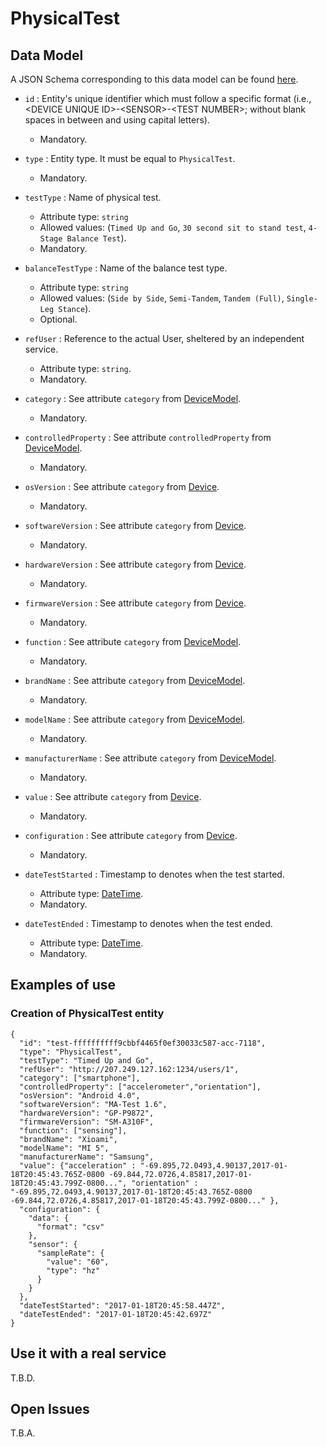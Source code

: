 # PhysicalTest

## Data Model

A JSON Schema corresponding to this data model can be found [here](../schema.json).

+ `id` : Entity's unique identifier which must follow a specific format (i.e., \<DEVICE UNIQUE ID\>-\<SENSOR\>-\<TEST NUMBER\>; without blank spaces in between and using capital letters).
   + Mandatory.

+ `type` : Entity type. It must be equal to `PhysicalTest`.
   + Mandatory.

+ `testType` : Name of physical test.
   + Attribute type: `string`
   + Allowed values: (`Timed Up and Go`, `30 second sit to stand test`, `4-Stage Balance Test`).
   + Mandatory.

+ `balanceTestType` : Name of the balance test type.
   + Attribute type: `string`
   + Allowed values: (`Side by Side`, `Semi-Tandem`, `Tandem (Full)`, `Single-Leg Stance`).
   + Optional.

+ `refUser` : Reference to the actual User, sheltered by an independent service.
   + Attribute type: `string`.
   + Mandatory.

+ `category` : See attribute `category` from [DeviceModel](../../../Device/DeviceModel/doc/spec.md). 
   + Mandatory.

+ `controlledProperty` : See attribute `controlledProperty` from [DeviceModel](../../../Device/DeviceModel/doc/spec.md). 
   + Mandatory.

+ `osVersion` : See attribute `category` from [Device](../../../Device/Device/doc/spec.md). 
   + Mandatory.

+ `softwareVersion` : See attribute `category` from [Device](../../../Device/Device/doc/spec.md). 
   + Mandatory.

+ `hardwareVersion` : See attribute `category` from [Device](../../../Device/Device/doc/spec.md). 
   + Mandatory.

+ `firmwareVersion` : See attribute `category` from [Device](../../../Device/Device/doc/spec.md). 
   + Mandatory.

+ `function` : See attribute `category` from [DeviceModel](../../../Device/DeviceModel/doc/spec.md). 
   + Mandatory.

+ `brandName` : See attribute `category` from [DeviceModel](../../../Device/DeviceModel/doc/spec.md). 
   + Mandatory.

+ `modelName` : See attribute `category` from [DeviceModel](../../../Device/DeviceModel/doc/spec.md). 
   + Mandatory.

+ `manufacturerName` : See attribute `category` from [DeviceModel](../../../Device/DeviceModel/doc/spec.md). 
   + Mandatory.

+ `value` : See attribute `category` from [Device](../../../Device/Device/doc/spec.md).
   + Mandatory.

+ `configuration` : See attribute `category` from [Device](../../../Device/Device/doc/spec.md). 
   + Mandatory.

+ `dateTestStarted` : Timestamp to denotes when the test started.
   + Attribute type: [DateTime](https://schema.org/DateTime).
   + Mandatory.

+ `dateTestEnded` : Timestamp to denotes when the test ended.
   + Attribute type: [DateTime](https://schema.org/DateTime).
   + Mandatory.



## Examples of use
### Creation of PhysicalTest entity

```
{  
  "id": "test-ffffffffff9cbbf4465f0ef30033c587-acc-7118",
  "type": "PhysicalTest",
  "testType": "Timed Up and Go",
  "refUser": "http://207.249.127.162:1234/users/1",
  "category": ["smartphone"],
  "controlledProperty": ["accelerometer","orientation"],
  "osVersion": "Android 4.0",
  "softwareVersion": "MA-Test 1.6",
  "hardwareVersion": "GP-P9872",
  "firmwareVersion": "SM-A310F",
  "function": ["sensing"],
  "brandName": "Xioami",
  "modelName": "MI 5",
  "manufacturerName": "Samsung",
  "value": {"acceleration" : "-69.895,72.0493,4.90137,2017-01-18T20:45:43.765Z-0800 -69.844,72.0726,4.85817,2017-01-18T20:45:43.799Z-0800...", "orientation" : "-69.895,72.0493,4.90137,2017-01-18T20:45:43.765Z-0800 -69.844,72.0726,4.85817,2017-01-18T20:45:43.799Z-0800..." },
  "configuration": {
    "data": {  
      "format": "csv"
    },
    "sensor": {  
      "sampleRate": {
        "value": "60",
        "type": "hz"
      }
    }
  },
  "dateTestStarted": "2017-01-18T20:45:58.447Z",
  "dateTestEnded": "2017-01-18T20:45:42.697Z"
}
```

## Use it with a real service

T.B.D.

## Open Issues

T.B.A.
